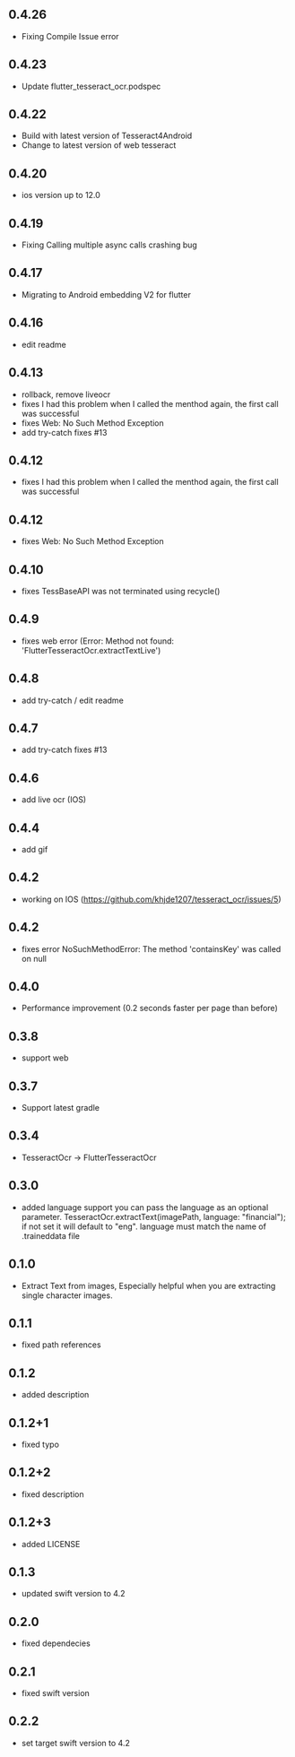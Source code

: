 ## 0.4.26
- Fixing Compile Issue error

## 0.4.23

- Update flutter_tesseract_ocr.podspec

## 0.4.22

- Build with latest version of Tesseract4Android
- Change to latest version of web tesseract

## 0.4.20

- ios version up to 12.0

## 0.4.19

- Fixing Calling multiple async calls crashing bug

## 0.4.17

- Migrating to Android embedding V2 for flutter

## 0.4.16

- edit readme

## 0.4.13

- rollback, remove liveocr
- fixes I had this problem when I called the menthod again, the first call was successful
- fixes Web: No Such Method Exception
- add try-catch fixes #13

## 0.4.12

- fixes I had this problem when I called the menthod again, the first call was successful

## 0.4.12

- fixes Web: No Such Method Exception

## 0.4.10

- fixes TessBaseAPI was not terminated using recycle()

## 0.4.9

- fixes web error (Error: Method not found: 'FlutterTesseractOcr.extractTextLive')

## 0.4.8

- add try-catch / edit readme

## 0.4.7

- add try-catch fixes #13

## 0.4.6

- add live ocr (IOS)

## 0.4.4

- add gif

## 0.4.2

- working on IOS (https://github.com/khjde1207/tesseract_ocr/issues/5)

## 0.4.2

- fixes error NoSuchMethodError: The method 'containsKey' was called on null

## 0.4.0

- Performance improvement (0.2 seconds faster per page than before)

## 0.3.8

- support web

## 0.3.7

- Support latest gradle

## 0.3.4

- TesseractOcr -> FlutterTesseractOcr

## 0.3.0

- added language support you can pass the language as an optional parameter. TesseractOcr.extractText(imagePath, language: "financial");
  if not set it will default to "eng". language must match the name of .traineddata file

## 0.1.0

- Extract Text from images, Especially helpful when you are extracting single character images.

## 0.1.1

- fixed path references

## 0.1.2

- added description

## 0.1.2+1

- fixed typo

## 0.1.2+2

- fixed description

## 0.1.2+3

- added LICENSE

## 0.1.3

- updated swift version to 4.2

## 0.2.0

- fixed dependecies

## 0.2.1

- fixed swift version

## 0.2.2

- set target swift version to 4.2
